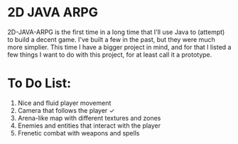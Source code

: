 # 2D JAVA ARPG

2D-JAVA-ARPG is the first time in a long time that I'll use Java to (attempt) to build a decent game.
I've built a few in the past, but they were much more simplier.
This time I have a bigger project in mind, and for that I listed a few things I want to do with this project, for at least call it a prototype.

# To Do List:

1. Nice and fluid player movement
2. Camera that follows the player ✓
3. Arena-like map with different textures and zones
4. Enemies and entities that interact with the player
5. Frenetic combat with weapons and spells

